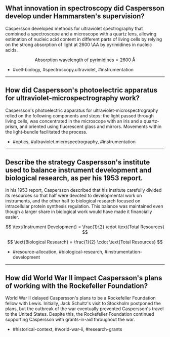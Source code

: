 ## What innovation in spectroscopy did Caspersson develop under Hammarsten's supervision?

Caspersson developed methods for ultraviolet spectrography that combined a spectroscope and a microscope with a quartz lens, allowing estimation of nucleic acid content in different parts of living cells by relying on the strong absorption of light at 2600 \AA by pyrimidines in nucleic acids.

$$
\text{Absorption wavelength of pyrimidines} = 2600 \text{ \AA}
$$
    
- #cell-biology, #spectroscopy.ultraviolet, #instrumentation

---

## How did Caspersson's photoelectric apparatus for ultraviolet-microspectrography work?

Caspersson's photoelectric apparatus for ultraviolet-microspectrography relied on the following components and steps: the light passed through living cells, was concentrated in the microscope with an iris and a quartz-prism, and oriented using fluorescent glass and mirrors. Movements within the light-bundle facilitated the process.

- #optics, #ultraviolet.microspectrography, #instrumentation

---

## Describe the strategy Caspersson's institute used to balance instrument development and biological research, as per his 1953 report.

In his 1953 report, Caspersson described that his institute carefully divided its resources so that half were devoted to developmental work on instruments, and the other half to biological research focused on intracellular protein synthesis regulation. This balance was maintained even though a larger share in biological work would have made it financially easier.

$$
\text{Instrument Development} = \frac{1}{2} \cdot \text{Total Resources}
$$

$$
\text{Biological Research} = \frac{1}{2} \cdot \text{Total Resources}
$$

- #resource-allocation, #biological-research, #instrumentation-development

---

## How did World War II impact Caspersson's plans of working with the Rockefeller Foundation?

World War II delayed Caspersson's plans to be a Rockefeller Foundation fellow with Lewis. Initially, Jack Schultz's visit to Stockholm postponed the plans, but the outbreak of the war eventually prevented Caspersson's travel to the United States. Despite this, the Rockefeller Foundation continued supporting Caspersson with grants-in-aid throughout the war.

- #historical-context, #world-war-ii, #research-grants